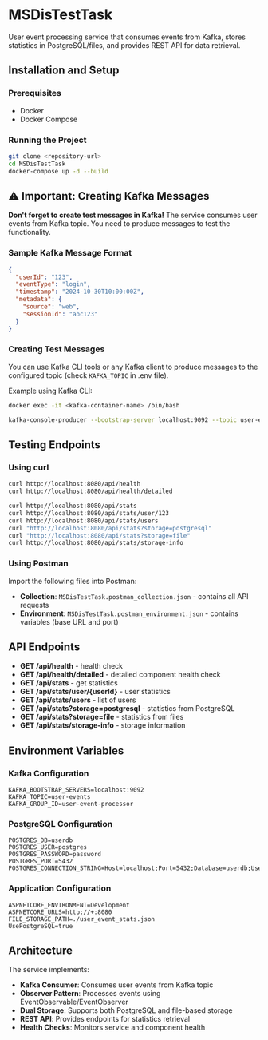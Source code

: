 # MSDisTestTask

User event processing service that consumes events from Kafka, stores statistics in PostgreSQL/files, and provides REST API for data retrieval.

## Installation and Setup

### Prerequisites  
- Docker
- Docker Compose

### Running the Project
```bash
git clone <repository-url>
cd MSDisTestTask
docker-compose up -d --build
```

## ⚠️ Important: Creating Kafka Messages

**Don't forget to create test messages in Kafka!** The service consumes user events from Kafka topic. You need to produce messages to test the functionality.

### Sample Kafka Message Format
```json
{
  "userId": "123",
  "eventType": "login",
  "timestamp": "2024-10-30T10:00:00Z",
  "metadata": {
    "source": "web",
    "sessionId": "abc123"
  }
}
```

### Creating Test Messages
You can use Kafka CLI tools or any Kafka client to produce messages to the configured topic (check `KAFKA_TOPIC` in .env file).

Example using Kafka CLI:
```bash
docker exec -it <kafka-container-name> /bin/bash

kafka-console-producer --bootstrap-server localhost:9092 --topic user-events
```

## Testing Endpoints

### Using curl
```bash
curl http://localhost:8080/api/health
curl http://localhost:8080/api/health/detailed

curl http://localhost:8080/api/stats
curl http://localhost:8080/api/stats/user/123
curl http://localhost:8080/api/stats/users
curl "http://localhost:8080/api/stats?storage=postgresql"
curl "http://localhost:8080/api/stats?storage=file"
curl http://localhost:8080/api/stats/storage-info
```

### Using Postman
Import the following files into Postman:
- **Collection**: `MSDisTestTask.postman_collection.json` - contains all API requests
- **Environment**: `MSDisTestTask.postman_environment.json` - contains variables (base URL and port)

## API Endpoints
- **GET /api/health** - health check
- **GET /api/health/detailed** - detailed component health check
- **GET /api/stats** - get statistics
- **GET /api/stats/user/{userId}** - user statistics
- **GET /api/stats/users** - list of users
- **GET /api/stats?storage=postgresql** - statistics from PostgreSQL
- **GET /api/stats?storage=file** - statistics from files
- **GET /api/stats/storage-info** - storage information

## Environment Variables

### Kafka Configuration
```
KAFKA_BOOTSTRAP_SERVERS=localhost:9092
KAFKA_TOPIC=user-events
KAFKA_GROUP_ID=user-event-processor
```

### PostgreSQL Configuration
```
POSTGRES_DB=userdb
POSTGRES_USER=postgres
POSTGRES_PASSWORD=password
POSTGRES_PORT=5432
POSTGRES_CONNECTION_STRING=Host=localhost;Port=5432;Database=userdb;Username=postgres;Password=password
```

### Application Configuration
```
ASPNETCORE_ENVIRONMENT=Development
ASPNETCORE_URLS=http://+:8080
FILE_STORAGE_PATH=./user_event_stats.json
UsePostgreSQL=true
```

## Architecture

The service implements:
- **Kafka Consumer**: Consumes user events from Kafka topic
- **Observer Pattern**: Processes events using EventObservable/EventObserver
- **Dual Storage**: Supports both PostgreSQL and file-based storage
- **REST API**: Provides endpoints for statistics retrieval
- **Health Checks**: Monitors service and component health